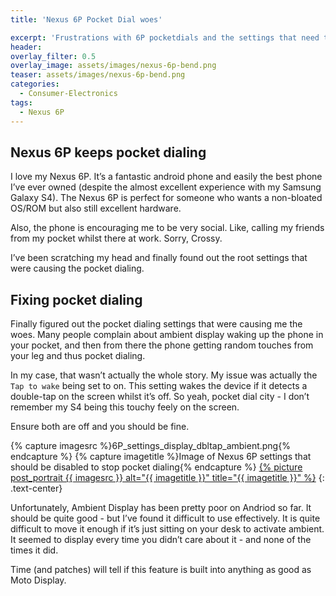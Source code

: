 ```yaml
---
title: 'Nexus 6P Pocket Dial woes'

excerpt: 'Frustrations with 6P pocketdials and the settings that need to be off to resolve'
header:
overlay_filter: 0.5
overlay_image: assets/images/nexus-6p-bend.png
teaser: assets/images/nexus-6p-bend.png
categories:
  - Consumer-Electronics
tags:
  - Nexus 6P
---
```


## Nexus 6P keeps pocket dialing

I love my Nexus 6P. It’s a fantastic android phone and easily the best phone I’ve ever owned (despite the almost excellent experience with my Samsung Galaxy S4). The Nexus 6P is perfect for someone who wants a non-bloated OS/ROM but also still excellent hardware.

Also, the phone is encouraging me to be very social. Like, calling my friends from my pocket whilst there at work. Sorry, Crossy.

I’ve been scratching my head and finally found out the root settings that were causing the pocket dialing.

## Fixing pocket dialing

Finally figured out the pocket dialing settings that were causing me the woes. Many people complain about ambient display waking up the phone in your pocket, and then from there the phone getting random touches from your leg and thus pocket dialing.

In my case, that wasn’t actually the whole story. My issue was actually the `Tap to wake` being set to on. This setting wakes the device if it detects a double-tap on the screen whilst it’s off. So yeah, pocket dial city - I don’t remember my S4 being this touchy feely on the screen.

Ensure both are off and you should be fine.

{% capture imagesrc %}6P_settings_display_dbltap_ambient.png{% endcapture %}
{% capture imagetitle %}Image of Nexus 6P settings that should be disabled to stop pocket dialing{% endcapture %}
<a href="/assets/images/{{ imagesrc }}">{% picture post_portrait {{ imagesrc }} alt="{{ imagetitle }}" title="{{ imagetitle }}" %}</a>
{: .text-center}

Unfortunately, Ambient Display has been pretty poor on Andriod so far. It should be quite good - but I’ve found it difficult to use effectively. It is quite difficult to move it enough if it’s just sitting on your desk to activate ambient. It seemed to display every time you didn’t care about it - and none of the times it did.

Time (and patches) will tell if this feature is built into anything as good as Moto Display.
